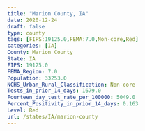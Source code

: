 ```yaml
---
title: "Marion County, IA"
date: 2020-12-24
draft: false
type: county
tags: [FIPS:19125.0,FEMA:7.0,Non-core,Red]
categories: [IA]
County: Marion County
State: IA
FIPS: 19125.0
FEMA_Region: 7.0
Population: 33253.0
NCHS_Urban_Rural_Classification: Non-core
Tests_in_prior_14_days: 1679.0
Fourteen_day_test_rate_per_100000: 5049.0
Percent_Positivity_in_prior_14_days: 0.163
Level: Red
url: /states/IA/marion-county
---
```



